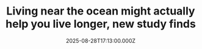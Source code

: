 ---
title: "Living near the ocean might actually help you live longer, new study finds"
date: 2025-08-28T17:13:00.000Z
category: Human Kindness
externalLink: "https://www.goodgoodgood.co/articles/ocean-air-life-expectancy-study"
image: ""
excerpt: "We’ll take a hefty dose of ocean breeze, please.…"
---